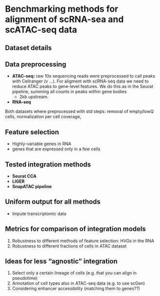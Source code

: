 Benchmarking methods for alignment of scRNA-sea and scATAC-seq data
================

## Dataset details

## Data preprocessing

  - **ATAC-seq:** raw 10x sequencing reads were preprocessed to call
    peaks with Cellranger (v …). For aligment with scRNA-seq data we
    need to reduce ATAC peaks to gene-level features. We do this as in
    the Seurat pipeline, summing all counts in peaks within gene bodies
    + 2kb upstream.
  - **RNA-seq**

Both datasets where preprocessed with std steps: removal of empty/lowQ
cells, normalization per cell coverage,

## Feature selection

  - Highly-variable genes in RNA
  - genes that are expressed only in a few cells

## Tested integration methods

  - **Seurat CCA**
  - **LIGER**
  - **SnapATAC pipeline**

## Uniform output for all methods

  - Impute transcriptomic data

## Metrics for comparison of integration models

1)  Robustness to different methods of feature selection: HVGs in the
    RNA
2)  Robustness to different fractions of cells in ATAC dataset

## Ideas for less “agnostic” integration

1)  Select only a certain lineage of cells (e.g. that you can align in
    pseudotime)
2)  Annotation of cell types also in ATAC-seq data (e.g. to use scGen)
3)  Considering enhancer accessibility (matching them to genes??)
